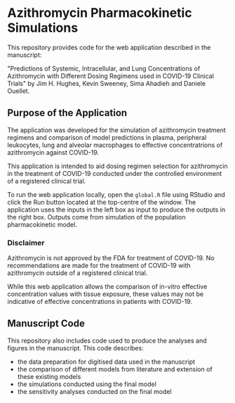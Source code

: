 # Azithromycin Pharmacokinetic Simulations

This repository provides code for the web application described in the manuscript:

"Predictions of Systemic, Intracellular, and Lung Concentrations of Azithromycin with Different Dosing Regimens used in COVID-19 Clinical Trials" by Jim H. Hughes, Kevin Sweeney, Sima Ahadieh and Daniele Ouellet.

## Purpose of the Application

The application was developed for the simulation of azithromycin treatment regimens and comparison of model
predictions in plasma, peripheral leukocytes, lung and alveolar macrophages to effective concentratrions of azithromycin against COVID-19. 

This application is intended to aid dosing regimen selection for azithromycin in the treatment of COVID-19 conducted under the controlled environment of a registered clinical trial.

To run the web application locally, open the `global.R` file using RStudio and click the Run button located at the top-centre of the window. The application uses the inputs in the left box as input to produce the outputs in the right box. Outputs come from simulation of the population pharmacokinetic model. 

### Disclaimer

Azithromycin is not approved by the FDA for treatment of COVID-19. No recommendations are made for the treatment of COVID-19 with azithromycin outside of a registered clinical trial.

While this web application allows the comparison of in-vitro effective concentration values with tissue exposure, these values may not be indicative of effective concentrations in patients with COVID-19.

## Manuscript Code

This repository also includes code used to produce the analyses and figures in the manuscript. This code describes:

- the data preparation for digitised data used in the manuscript
- the comparison of different models from literature and extension of these existing models
- the simulations conducted using the final model
- the sensitivity analyses conducted on the final model
